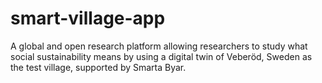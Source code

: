 # smart-village-app
A global and open research platform allowing researchers to study what social sustainability means by using a digital twin of Veberöd, Sweden as the test village, supported by Smarta Byar. 
